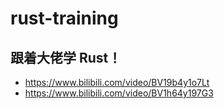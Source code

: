 # rust-training

## 跟着大佬学 Rust！
* https://www.bilibili.com/video/BV19b4y1o7Lt
* https://www.bilibili.com/video/BV1h64y197G3
